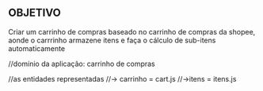 ## OBJETIVO

Criar um carrinho de compras baseado no carrinho de compras da shopee, aonde o carrrinho armazene itens e faça o cálculo de sub-itens automaticamente





//domínio da aplicação: carrinho de compras


//as entidades representadas
//-> carrinho = cart.js
//->itens = itens.js